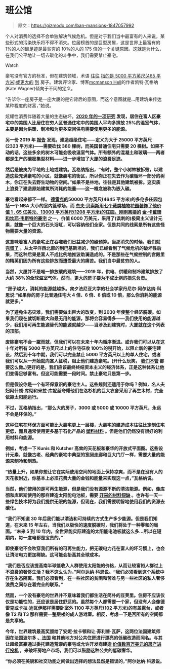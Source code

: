 # 班公馆

> 原文：<https://gizmodo.com/ban-mansions-1847057992>

个人对消费的选择不会单独解决气候危机。但是对于我们当中最富有的人来说，某些形式的污染快乐将不得不消失。位居榜首的是巨型房屋，这是世界上最富有的 1%的人的碳足迹是最贫穷的 10%的人的 175 倍的一个关键原因。这就是为什么，在我们公平地让一切去碳化的斗争中，我们需要禁止豪宅。

Watch

豪宅没有官方的标准，但在建筑领域，术语 [往往](https://www.theplancollection.com/house-plan-related-articles/house-plans-over-five-thousand-square-feet) [指的是 5000 平方英尺(465 平方米)或更大的](https://www.reference.com/science/many-square-feet-mansion-5deaf04e7986eac2#) [到](https://www.homelight.com/blog/buyer-what-is-a-mansion/) 房子。建筑评论家、博客[mcmanson Hell](https://mcmansionhell.com/)的作者凯特·瓦格纳(Kate Wagner)倾向于不同的定义。

“告诉你一座房子是一座大厦的是它背后的意图，而这个意图就是...用建筑来传达某种程度的财富，”她说。

炫耀性消费伴随着大量的生态破坏。**[2020 年的一项研究](https://gizmodo.com/mcmansions-will-doom-us-all-1844444834) 发现，居住在富人区豪宅中的美国人比居住在穷人区普通住宅中的美国人平均多排放 25%的温室气体，主要是因为供暖、制冷和为更多空间供电需要使用更多的能源。**

**另一份 2019 年 [报告](https://www.researchgate.net/publication/333117629_Measuring_the_Ecological_Impact_of_the_Wealthy_Excessive_Consumption_Ecological_Disorganization_Green_Crime_and_Justice) 发现，建造超级住宅——定义为大于 25000 平方英尺(2323 平方米)——需要砍伐 380 棵树，而美国普通住宅只需要 20 棵树。如果不动的话，这些多余的树木可能会吸收温室气体。所有额外的混凝土和玻璃——两者都是生产的碳密集型材料——进一步增加了大厦的浪费足迹。**

**然后是被夷为平地的土地或建筑。瓦格纳指出，“有时，整个小树林被拆毁，以建造这些充满豪宅的小区，就像豪宅的街区，所以你正在失去作为碳循环一部分的树木，你正在失去野生动物的空间。”如果不是林地，往往是其他建筑被拆。这实质上浪费了建造原始建筑所消耗的能量——这一概念被称为嵌入碳。**

**豪宅看起来都不一样。 [德雷克的](https://www.architecturaldigest.com/story/inside-rapper-drakes-hometown-manor-in-toronto)50000 平方英尺(4645 平方米)的多伦多庄园包括一个 NBA 大小的室内篮球场，而 [杰夫·贝索斯用七个蕨类植物花园装饰了他价值 1 . 65 亿美元、13000 平方英尺(1208 平方米)的庄园。刚刚离婚的](https://www.fastcompany.com/90464651/the-3-most-ridiculous-things-about-jeff-bezoss-new-165-million-mansion) [金·卡戴珊和坎耶·韦斯特的豪宅](https://www.youtube.com/watch?v=JEBTjB__im8&ab_channel=LuxuryZone) 之一，价值 6000 万美元，采用了(讽刺的)极简主义设计元素，就像一个巨大的石头浴缸，可以容纳他们全家。但是共同的线索是所有这些怪物需要大量的资源。**

**这意味着富人的豪宅正在吞噬我们日益减少的碳预算。当那消失的时候，我们就 [完蛋了](https://gizmodo.com/we-have-a-decade-to-prevent-a-total-climate-disaster-1829585748) 。从太平洋西北部的到巴基斯坦的，我们已经看到了气候危机的破坏性后果，而这种后果是富人不成比例地推波助澜造成的。不是那些在气候控制的宫殿里的精英们因为所有这些排放而遭受最大的痛苦。我们当中最贫穷的人。**

**当然，大厦并不是唯一排放碳的建筑——2019 年，供电、供暖和制冷建筑排放了大约 38%的全球温室气体[。然而，更大的房子要为不成比例的损失负责。](https://gizmodo.com/buildings-are-becoming-a-huge-source-of-carbon-pollutio-1845890582)**

**“房子越大，消耗的能源就越多。宾夕法尼亚大学的社会学家丹尼尔·阿尔达纳·科恩说:“如果你的房子比普通住宅大 4 倍、6 倍、8 倍或 10 倍，那么你消耗的能源就更多。”**

**为了避免生态灾难，我们需要做出巨大的改变，到 2030 年使整个经济脱碳。如果我们现在就切断最大和最无用的能源，那将会容易得多——我们使用的能源越少，我们用可再生能源替代的能源就越少——当涉及到建筑时，大厦就在这个列表的顶部。** 

**废除豪宅不会一蹴而就，但我们可以在未来十年内循序渐进。或许我们可以从在这十年对所有 5000 平方英尺以上的住宅征收 100%的税开始，以阻止新的豪宅建设，然后到十年中期，我们可以完全禁止 5000 平方英尺以上的单人住宅。或者我们可以从一开始就向富人征税，阻止他们建造豪宅。(开什么玩笑， [我们不管](https://gizmodo.com/elon-musk-paid-0-in-federal-income-tax-in-2018-report-1847051810) 都要这么做。)更好的是，我们应该最终终结资本主义的经济体系，正是这种体系让他们变得足够富有。但这可能需要一段时间。禁止豪宅只是第一步。**

**但是假设你是一个有环保意识的豪宅主人。这些规则还适用于你吗？例如，名人夫妇阿什顿·库彻和米拉·库妮丝夸耀他们在洛杉机的巨大农舍采用了再生木材，完全依靠太阳能运行。** 

**不过，瓦格纳指出，“那么大的房子，3000 或 5000 或 10000 平方英尺，永远不会是环保的。”**

**这种住宅在环保方面可能比大豪宅更上一层楼，大豪宅的建造成本往往比定制住宅更低，而且通常使用更多基于石化产品的 [塑料材料](https://mcmansionhell.com/post/149284377161/mansionvsmcmansion) 。但是他们仍然没有很好的利用材料和能源。**

**例如，考虑一下 Kunis 和 Kutcher 高耸的天花板和豪华的开放式平面图。这些设计元素，就像古老、经典的豪宅中典型的宽阔走廊和巨大门厅一样，需要大量的能源来制冷和制热。**

**“热量上升，如果你想让它在实际使用空间的地面上保持凉爽，而不是在没有人的天花板附近，你基本上必须花费大量的金钱和能量来实现这一点，”瓦格纳说。**

**当然，他们使用的是可再生能源，但是我们没有源源不断的清洁能源。例如，像库彻和库尼斯使用的那样建造太阳能电池板，需要 [开采的材料](https://gizmodo.com/our-best-energy-solution-could-hurt-biodiversity-if-we-1844914402)[短缺](https://gizmodo.com/we-need-6-times-more-minerals-to-meet-our-clean-energy-1846832436) 。也许有一天一些绿色技术将为我们提供无限的能源，但现在，我们需要明智地使用我们的资源去碳化。**

**“我们不知道 30 年后我们能以清洁和可持续的方式生产多少能源。但是我们知道，在未来 15 年左右，当我们以极快的速度脱碳时，我们将处于一种零和的局面。“未来 5 到 10 年内，全世界能实际建造的太阳能电池板就这么多...所以在短期内，每一度电都是宝贵的。”**

**即使豪宅不会吹穿我们所有的可再生能力，把无碳电力花在富人的坏习惯上，也会让清洁电力更加稀缺。这可能会抬高其全球成本。**

**“我们是否应该提高南半球低收入人群使用太阳能的价格，从而让较富裕人群过上不浪费的奢侈生活？我不这么认为，”阿尔达纳·科恩说。“我们必须看到这个系统中存在生态隔离。我们必须看到，在一些社区的贫困和苦难与另一些社区的私人奢侈浪费之间存在着完全的联系。”**

**然而，一个没有豪宅的世界并不意味着我们都生活在简朴的豆荚里。住房不应该仅仅是功能性的，还应该是居住舒适的。虽然每个人都需要一个家，但没有人会像德雷克或卡拉·迪瓦伊那样需要卧室外 1100 平方英尺(102 平方米)的有盖露台，或者像 T2 和 T3 那样需要一整层楼的成人游戏室。相反，考虑一下是否所有的空间都是共享的。**

**今年，世界建筑最高奖颁给了安妮·拉卡顿和让·菲利普·瓦萨，这两位法国建筑师因在法国波尔多 [、法国](https://www.theguardian.com/artanddesign/2019/may/12/grand-parc-bordeaux-lacaton-vassal-mies-van-der-rohe-award) 和其他地方对公共住房进行漂亮的低碳改造而闻名。与其让超级富豪通过委托建造荒谬的豪宅或允许开发商建造 [价值数百万美元的房产进行投机](https://www.wsj.com/articles/la-developers-have-a-big-problem-too-many-new-megamansions-11559230837) ，来破坏房地产市场，我们可以鼓励这种公共的低碳奢华。**

**“你必须在美貌和社交功能之间做出选择的想法显然是错误的，”阿尔达纳·科恩说。**